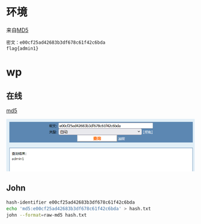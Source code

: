 # 环境

来自[MD5](https://buuoj.cn/challenges#MD5)

```
密文：e00cf25ad42683b3df678c61f42c6bda
flag{admin1}
```

# wp

## 在线

[md5](https://www.cmd5.com/)

![image-20240913194641095](image/image-20240913194641095.png)

## John

```bash
hash-identifier e00cf25ad42683b3df678c61f42c6bda
echo 'md5:e00cf25ad42683b3df678c61f42c6bda' > hash.txt
john --format=raw-md5 hash.txt
```

